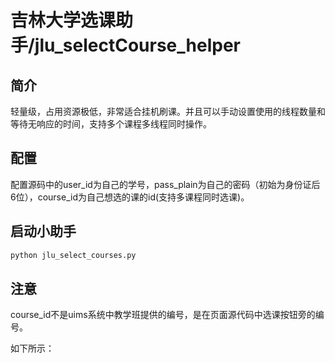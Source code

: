 吉林大学选课助手/jlu_selectCourse_helper
=====================
## 简介
轻量级，占用资源极低，非常适合挂机刷课。并且可以手动设置使用的线程数量和等待无响应的时间，支持多个课程多线程同时操作。

## 配置
配置源码中的user_id为自己的学号，pass_plain为自己的密码（初始为身份证后6位），course_id为自己想选的课的id(支持多课程同时选课)。

## 启动小助手
```bash
python jlu_select_courses.py
```
## 注意
course_id不是uims系统中教学班提供的编号，是在页面源代码中选课按钮旁的编号。

如下所示：
